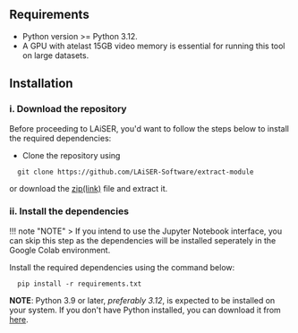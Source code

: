 ## Requirements
- Python version >= Python 3.12. 
- A GPU with atelast 15GB video memory is essential for running this tool on large datasets.

## Installation

### i. Download the repository
Before proceeding to  LAiSER, you'd want to follow the steps below to install the required dependencies:
- Clone the repository using 
```shell
  git clone https://github.com/LAiSER-Software/extract-module
```
  or download the [zip(link)](https://github.com/LAiSER-Software/extract-module/archive/refs/heads/main.zip) file and extract it.

### ii. Install the dependencies
!!! note "NOTE"
    > If you intend to use the Jupyter Notebook interface, you can skip this step as the dependencies will be installed seperately in the Google Colab environment.

Install the required dependencies using the command below:
```shell
  pip install -r requirements.txt
```
**NOTE**: Python 3.9 or later, *preferably 3.12*, is expected to be installed on your system. If you don't have Python installed, you can download it from [here](https://www.python.org/downloads/).
